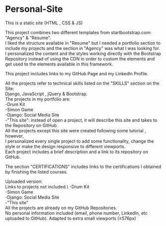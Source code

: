 # Personal-Site
This is a static site (HTML , CSS &amp; JS) 

This project combines two different templates from startbootstrap.com: "Agency" & "Resume". \
I liked the structure available in "Resume" but I needed a portfolio section to include my projects and the section in "Agency" was what I was looking for.\
I personalized the content and the styles working directly with the Bootstrap Repository instead of using the CDN in order to custom the elements and get used to the elements available in this framework.

This project includes links to my GitHub Page and my LinkedIn Profile.

All the projects refer to technical skills listed on the "SKILLS" section on the Site:\
Django, JavaScript , jQuery & Bootstrap.\
The projects in my portfolio are:\
-Drum Kit\
-Simon Game\
-Django: Social Media Site\
-"This site": instead of open a project, it will describe this site and takes to the Repository on GitHub.\
All the projects except this site were created following some tutorial , however,\
I personalized every single project to add some functionality, change the style or make the design responsive to different viewports.\
Each project includes a brief description and a link to its repository on GitHub.

The section "CERTIFICATIONS" includes links to the certifications I obtained by finishing the listed courses.

Uploaded version:\
Links to projects not included.\ 
-Drum Kit\
-Simon Game\
-Django: Social Media Site\
-"This site"\
All the projects are already on my GitHub Repositories.\
No personal information included (email, phone number, LinkedIn, etc uploaded to GitHub).
Adapted to extra small viewports (≥576px)
